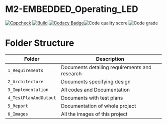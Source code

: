 # M2-EMBEDDED_Operating_LED

[![Cppcheck](https://github.com/santhosh1120/M2-EMBEDDED_Operating_LED/actions/workflows/cppcheck.yml/badge.svg)](https://github.com/santhosh1120/M2-EMBEDDED_Operating_LED/actions/workflows/cppcheck.yml)  [![Build](https://github.com/santhosh1120/M2-EMBEDDED_Operating_LED/actions/workflows/compile.yml/badge.svg)](https://github.com/santhosh1120/M2-EMBEDDED_Operating_LED/actions/workflows/compile.yml) [![Codacy Badge](https://app.codacy.com/project/badge/Grade/583f278e7f8a47f6a72cadbae3fe09b1)](https://www.codacy.com/gh/santhosh1120/M2-EMBEDDED_Operating_LED/dashboard?utm_source=github.com&amp;utm_medium=referral&amp;utm_content=santhosh1120/M2-EMBEDDED_Operating_LED&amp;utm_campaign=Badge_Grade)![Code quality score](https://api.codiga.io/project/30180/score/svg) ![Code grade](https://api.codiga.io/project/30180/status/svg)

# Folder Structure
| Folder | Description |
|---|---|
| `1_Requirements` | Documents detailing requirements and research |
| `2_Architecture` | Documents specifying design |
| `3_Implementation` | All codes and Documentation |
| `4_TestPlanAndOutput` | Documents with test plans |
| `5_Report` | Documentation of whole project |
| `6_Images` | All the images of this project |

